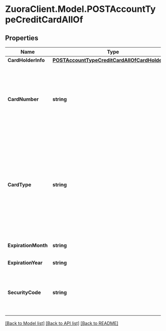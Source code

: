 # ZuoraClient.Model.POSTAccountTypeCreditCardAllOf

## Properties

Name | Type | Description | Notes
------------ | ------------- | ------------- | -------------
**CardHolderInfo** | [**POSTAccountTypeCreditCardAllOfCardHolderInfo**](POSTAccountTypeCreditCardAllOfCardHolderInfo.md) |  | 
**CardNumber** | **string** | Card number, up to 16 characters. Once created, this field can&#39;t be updated or queried, and is only available in masked format (e.g., XXXX-XXXX-XXXX-1234).  | 
**CardType** | **string** | The type of the credit card.  Possible values  include &#x60;Visa&#x60;, &#x60;MasterCard&#x60;, &#x60;AmericanExpress&#x60;, &#x60;Discover&#x60;, &#x60;JCB&#x60;, and &#x60;Diners&#x60;. For more information about credit card types supported by different payment gateways, see [Supported Payment Gateways](https://knowledgecenter.zuora.com/CB_Billing/M_Payment_Gateways/Supported_Payment_Gateways).  | 
**ExpirationMonth** | **string** | Two-digit expiration month (01-12).  | 
**ExpirationYear** | **string** | Four-digit expiration year.  | 
**SecurityCode** | **string** | The CVV or CVV2 security code of the card. To ensure PCI compliance, this value is not stored and cannot be queried.  | [optional] 

[[Back to Model list]](../README.md#documentation-for-models) [[Back to API list]](../README.md#documentation-for-api-endpoints) [[Back to README]](../README.md)


